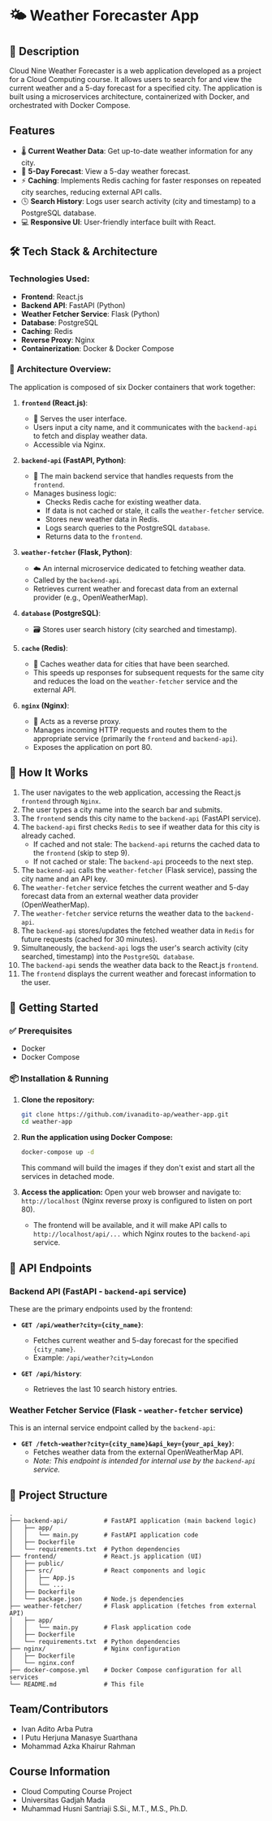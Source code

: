 # 🌤️ Weather Forecaster App

## 📝 Description
Cloud Nine Weather Forecaster is a web application developed as a project for a Cloud Computing course. It allows users to search for and view the current weather and a 5-day forecast for a specified city. The application is built using a microservices architecture, containerized with Docker, and orchestrated with Docker Compose.

## Features
* 🌡️ **Current Weather Data**: Get up-to-date weather information for any city.
* 📅 **5-Day Forecast**: View a 5-day weather forecast.
* ⚡ **Caching**: Implements Redis caching for faster responses on repeated city searches, reducing external API calls.
* 🕓 **Search History**: Logs user search activity (city and timestamp) to a PostgreSQL database.
* 💻 **Responsive UI**: User-friendly interface built with React.

## 🛠️ Tech Stack & Architecture

### Technologies Used:
* **Frontend**: React.js
* **Backend API**: FastAPI (Python)
* **Weather Fetcher Service**: Flask (Python)
* **Database**: PostgreSQL
* **Caching**: Redis
* **Reverse Proxy**: Nginx
* **Containerization**: Docker & Docker Compose

### 🧱 Architecture Overview:
The application is composed of six Docker containers that work together:

1.  **`frontend` (React.js)**:
    * 🎨 Serves the user interface.
    * Users input a city name, and it communicates with the `backend-api` to fetch and display weather data.
    * Accessible via Nginx.

2.  **`backend-api` (FastAPI, Python)**:
    * 🧠 The main backend service that handles requests from the `frontend`.
    * Manages business logic:
        * Checks Redis cache for existing weather data.
        * If data is not cached or stale, it calls the `weather-fetcher` service.
        * Stores new weather data in Redis.
        * Logs search queries to the PostgreSQL `database`.
        * Returns data to the `frontend`.

3.  **`weather-fetcher` (Flask, Python)**:
    * ☁️ An internal microservice dedicated to fetching weather data.
    * Called by the `backend-api`.
    * Retrieves current weather and forecast data from an external provider (e.g., OpenWeatherMap).

4.  **`database` (PostgreSQL)**:
    * 🗃️ Stores user search history (city searched and timestamp).

5.  **`cache` (Redis)**:
    * 🚀 Caches weather data for cities that have been searched.
    * This speeds up responses for subsequent requests for the same city and reduces the load on the `weather-fetcher` service and the external API.

6.  **`nginx` (Nginx)**:
    * 🔀 Acts as a reverse proxy.
    * Manages incoming HTTP requests and routes them to the appropriate service (primarily the `frontend` and `backend-api`).
    * Exposes the application on port 80.

## 🔁 How It Works
1.  The user navigates to the web application, accessing the React.js `frontend` through `Nginx`.
2.  The user types a city name into the search bar and submits.
3.  The `frontend` sends this city name to the `backend-api` (FastAPI service).
4.  The `backend-api` first checks `Redis` to see if weather data for this city is already cached.
    * If cached and not stale: The `backend-api` returns the cached data to the `frontend` (skip to step 9).
    * If not cached or stale: The `backend-api` proceeds to the next step.
5.  The `backend-api` calls the `weather-fetcher` (Flask service), passing the city name and an API key.
6.  The `weather-fetcher` service fetches the current weather and 5-day forecast data from an external weather data provider (OpenWeatherMap).
7.  The `weather-fetcher` service returns the weather data to the `backend-api`.
8.  The `backend-api` stores/updates the fetched weather data in `Redis` for future requests (cached for 30 minutes).
9.  Simultaneously, the `backend-api` logs the user's search activity (city searched, timestamp) into the `PostgreSQL database`.
10. The `backend-api` sends the weather data back to the React.js `frontend`.
11. The `frontend` displays the current weather and forecast information to the user.

## 🚀 Getting Started

### ✅ Prerequisites
* Docker
* Docker Compose

### 📦 Installation & Running
1.  **Clone the repository:**
    ```bash
    git clone https://github.com/ivanadito-ap/weather-app.git
    cd weather-app
    ```

2.  **Run the application using Docker Compose:**
    ```bash
    docker-compose up -d
    ```
    This command will build the images if they don't exist and start all the services in detached mode.

3.  **Access the application:**
    Open your web browser and navigate to:
    `http://localhost`
    (Nginx reverse proxy is configured to listen on port 80).

    * The frontend will be available, and it will make API calls to `http://localhost/api/...` which Nginx routes to the `backend-api` service.

## 🔧 API Endpoints

### Backend API (FastAPI - `backend-api` service)
These are the primary endpoints used by the frontend:

* **`GET /api/weather?city={city_name}`**:
    * Fetches current weather and 5-day forecast for the specified `{city_name}`.
    * Example: `/api/weather?city=London`

* **`GET /api/history`**:
    * Retrieves the last 10 search history entries.

### Weather Fetcher Service (Flask - `weather-fetcher` service)
This is an internal service endpoint called by the `backend-api`:

* **`GET /fetch-weather?city={city_name}&api_key={your_api_key}`**:
    * Fetches weather data from the external OpenWeatherMap API.
    * *Note: This endpoint is intended for internal use by the `backend-api` service.*

## 📁 Project Structure
```
.
├── backend-api/          # FastAPI application (main backend logic)
│   ├── app/
│   │   └── main.py       # FastAPI application code
│   ├── Dockerfile
│   └── requirements.txt  # Python dependencies
├── frontend/             # React.js application (UI)
│   ├── public/
│   ├── src/              # React components and logic
│   │   ├── App.js
│   │   └── ...
│   ├── Dockerfile
│   └── package.json      # Node.js dependencies
├── weather-fetcher/      # Flask application (fetches from external API)
│   ├── app/
│   │   └── main.py       # Flask application code
│   ├── Dockerfile
│   └── requirements.txt  # Python dependencies
├── nginx/                # Nginx configuration
│   ├── Dockerfile
│   └── nginx.conf
├── docker-compose.yml    # Docker Compose configuration for all services
└── README.md             # This file
```

## Team/Contributors
* Ivan Adito Arba Putra
* I Putu Herjuna Manasye Suarthana
* Mohammad Azka Khairur Rahman

## Course Information
* Cloud Computing Course Project
* Universitas Gadjah Mada   
* Muhammad Husni Santriaji S.Si., M.T., M.S., Ph.D.
